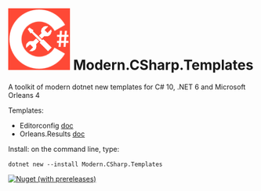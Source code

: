 # <img src="src/CSharp-Toolkit-Icon.png" alt="C# Toolkit" style="max-width: 25%;" /> Modern.CSharp.Templates
A toolkit of modern dotnet new templates for C# 10, .NET 6 and Microsoft Orleans 4

Templates:
- Editorconfig [doc](Editorconfig.md)
- Orleans.Results [doc](https://github.com/Applicita/Orleans.Results)

Install: on the command line, type:
```
dotnet new --install Modern.CSharp.Templates
```

[![Nuget (with prereleases)](https://img.shields.io/nuget/vpre/Modern.CSharp.Templates?color=gold&label=NuGet:%20Modern.CSharp.Templates&style=plastic)](https://www.nuget.org/packages/Modern.CSharp.Templates)
